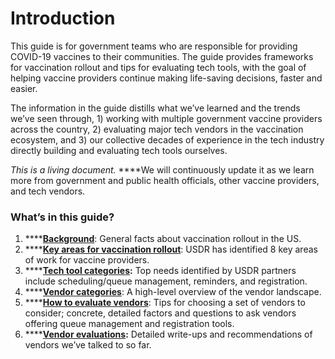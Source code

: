 # Introduction

This guide is for government teams who are responsible for providing COVID-19 vaccines to their communities. The guide provides frameworks for vaccination rollout and tips for evaluating tech tools, with the goal of helping vaccine providers continue making life-saving decisions, faster and easier.

The information in the guide distills what we’ve learned and the trends we’ve seen through, 1\) working with multiple government vaccine providers across the country, 2\) evaluating major tech vendors in the vaccination ecosystem, and 3\) our collective decades of experience in the tech industry directly building and evaluating tech tools ourselves.

_This is a living document._ ****We will continuously update it as we learn more from government and public health officials, other vaccine providers, and tech vendors. 

### Wh**at’s in this guide?**

1. \*\*\*\*[**Background**](../vaccination-rollout/background.md): General facts about vaccination rollout in the US.
2. \*\*\*\*[**Key areas for vaccination rollout**](../vaccination-rollout/key-areas-for-vaccination-rollout/): USDR has identified 8 key areas of work for vaccine providers.
3. \*\*\*\*[**Tech tool categories**](../tech-tools-1/tech-tools.md)**:** Top needs identified by USDR partners include scheduling/queue management, reminders, and registration.
4. \*\*\*\*[**Vendor categories**](../tech-tools-1/vendor-landscape/): A high-level overview of the vendor landscape.
5. \*\*\*\*[**How to evaluate vendors**](../tech-tools-1/vendor-landscape/how-to-evaluate-vendors/): Tips for choosing a set of vendors to consider; concrete, detailed factors and questions to ask vendors offering queue management and registration tools.
6. \*\*\*\*[**Vendor evaluations**](../tech-tools-1/vendor-reviews.md)**:** Detailed write-ups and recommendations of vendors we’ve talked to so far.

